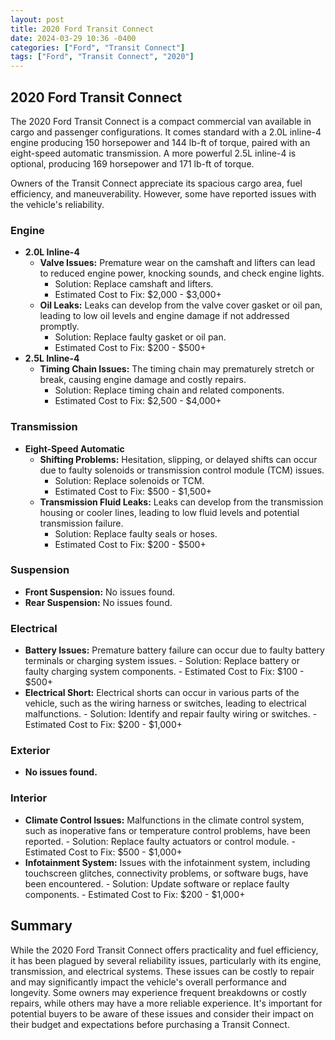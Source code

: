 ```yaml
---
layout: post
title: 2020 Ford Transit Connect
date: 2024-03-29 10:36 -0400
categories: ["Ford", "Transit Connect"]
tags: ["Ford", "Transit Connect", "2020"]
---
```

## 2020 Ford Transit Connect

The 2020 Ford Transit Connect is a compact commercial van available in cargo and passenger configurations. It comes standard with a 2.0L inline-4 engine producing 150 horsepower and 144 lb-ft of torque, paired with an eight-speed automatic transmission. A more powerful 2.5L inline-4 is optional, producing 169 horsepower and 171 lb-ft of torque.

Owners of the Transit Connect appreciate its spacious cargo area, fuel efficiency, and maneuverability. However, some have reported issues with the vehicle's reliability.

### Engine
- **2.0L Inline-4**
    - **Valve Issues:** Premature wear on the camshaft and lifters can lead to reduced engine power, knocking sounds, and check engine lights.
        - Solution: Replace camshaft and lifters.
        - Estimated Cost to Fix: $2,000 - $3,000+
    - **Oil Leaks:** Leaks can develop from the valve cover gasket or oil pan, leading to low oil levels and engine damage if not addressed promptly.
        - Solution: Replace faulty gasket or oil pan.
        - Estimated Cost to Fix: $200 - $500+
- **2.5L Inline-4**
    - **Timing Chain Issues:** The timing chain may prematurely stretch or break, causing engine damage and costly repairs.
        - Solution: Replace timing chain and related components.
        - Estimated Cost to Fix: $2,500 - $4,000+

### Transmission
- **Eight-Speed Automatic**
    - **Shifting Problems:** Hesitation, slipping, or delayed shifts can occur due to faulty solenoids or transmission control module (TCM) issues.
        - Solution: Replace solenoids or TCM.
        - Estimated Cost to Fix: $500 - $1,500+
    - **Transmission Fluid Leaks:** Leaks can develop from the transmission housing or cooler lines, leading to low fluid levels and potential transmission failure.
        - Solution: Replace faulty seals or hoses.
        - Estimated Cost to Fix: $200 - $500+

### Suspension
- **Front Suspension:** No issues found.
- **Rear Suspension:** No issues found.

### Electrical
- **Battery Issues:** Premature battery failure can occur due to faulty battery terminals or charging system issues.
        - Solution: Replace battery or faulty charging system components.
        - Estimated Cost to Fix: $100 - $500+
- **Electrical Short:** Electrical shorts can occur in various parts of the vehicle, such as the wiring harness or switches, leading to electrical malfunctions.
        - Solution: Identify and repair faulty wiring or switches.
        - Estimated Cost to Fix: $200 - $1,000+

### Exterior
- **No issues found.**

### Interior
- **Climate Control Issues:** Malfunctions in the climate control system, such as inoperative fans or temperature control problems, have been reported.
        - Solution: Replace faulty actuators or control module.
        - Estimated Cost to Fix: $500 - $1,000+
- **Infotainment System:** Issues with the infotainment system, including touchscreen glitches, connectivity problems, or software bugs, have been encountered.
        - Solution: Update software or replace faulty components.
        - Estimated Cost to Fix: $200 - $1,000+

## Summary
While the 2020 Ford Transit Connect offers practicality and fuel efficiency, it has been plagued by several reliability issues, particularly with its engine, transmission, and electrical systems. These issues can be costly to repair and may significantly impact the vehicle's overall performance and longevity. Some owners may experience frequent breakdowns or costly repairs, while others may have a more reliable experience. It's important for potential buyers to be aware of these issues and consider their impact on their budget and expectations before purchasing a Transit Connect.

